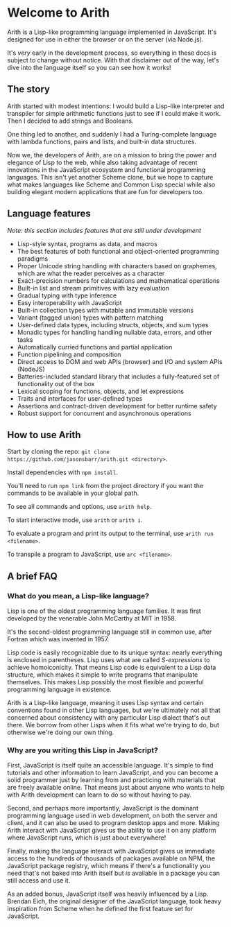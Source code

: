 # Welcome to Arith

Arith is a Lisp-like programming language implemented in JavaScript. It's designed for use in either the browser or on the server (via Node.js).

It's *very* early in the development process, so everything in these docs is subject to change without notice. With that disclaimer out of the way, let's dive into the language itself so you can see how it works!

## The story

Arith started with modest intentions: I would build a Lisp-like interpreter and transpiler for simple arithmetic functions just to see if I could make it work. Then I decided to add strings and Booleans.

One thing led to another, and suddenly I had a Turing-complete language with lambda functions, pairs and lists, and built-in data structures.

Now we, the developers of Arith, are on a mission to bring the power and elegance of Lisp to the web, while also taking advantage of recent innovations in the JavaScript ecosystem and functional programming languages. This isn't yet another Scheme clone, but we hope to capture what makes languages like Scheme and Common Lisp special while also building elegant modern applications that are fun for developers too.

## Language features

*Note: this section includes features that are still under development*

- Lisp-style syntax, programs as data, and macros
- The best features of both functional and object-oriented programming paradigms
- Proper Unicode string handling with characters based on graphemes, which are what the reader perceives as a character
- Exact-precision numbers for calculations and mathematical operations
- Built-in list and stream primitives with lazy evaluation
- Gradual typing with type inference
- Easy interoperability with JavaScript
- Built-in collection types with mutable and immutable versions
- Variant (tagged union) types with pattern matching
- User-defined data types, including structs, objects, and sum types
- Monadic types for handling handling nullable data, errors, and other tasks
- Automatically curried functions and partial application
- Function pipelining and composition
- Direct access to DOM and web APIs (browser) and I/O and system APIs (NodeJS)
- Batteries-included standard library that includes a fully-featured set of functionality out of the box
- Lexical scoping for functions, objects, and let expressions
- Traits and interfaces for user-defined types
- Assertions and contract-driven development for better runtime safety
- Robust support for concurrent and asynchronous operations

## How to use Arith

Start by cloning the repo: `git clone https://github.com/jasonsbarr/arith.git <directory>`.

Install dependencies with `npm install`.

You'll need to run `npm link` from the project directory if you want the commands to be available in your global path.

To see all commands and options, use `arith help`.

To start interactive mode, use `arith` or `arith i`.

To evaluate a program and print its output to the terminal, use `arith run <filename>`.

To transpile a program to JavaScript, use `arc <filename>`.

## A brief FAQ

### What do you mean, a Lisp-like language?

Lisp is one of the oldest programming language families. It was first developed by the venerable John McCarthy at MIT in 1958.

It's the second-oldest programming language still in common use, after Fortran which was invented in 1957.

Lisp code is easily recognizable due to its unique syntax: nearly everything is enclosed in parentheses. Lisp uses what are called *S-expressions* to achieve homoiconicity. That means Lisp code is equivalent to a Lisp data structure, which makes it simple to write programs that manipulate themselves. This makes Lisp possibly the most flexible and powerful programming language in existence.

Arith is a Lisp-like language, meaning it uses Lisp syntax and certain conventions found in other Lisp languages, but we're ultimately not all that concerned about consistency with any particular Lisp dialect that's out there. We borrow from other Lisps when it fits what we're trying to do, but otherwise we're doing our own thing.

### Why are you writing this Lisp in JavaScript?

First, JavaScript is itself quite an accessible language. It's simple to find tutorials and other information to learn JavaScript, and you can become a solid programmer just by learning from and practicing with materials that are freely available online. That means just about anyone who wants to help with Arith development can learn to do so without having to pay.

Second, and perhaps more importantly, JavaScript is the dominant programming language used in web development, on both the server and client, and it can also be used to program desktop apps and more. Making Arith interact with JavaScript gives us the ability to use it on any platform where JavaScript runs, which is just about everywhere!

Finally, making the language interact with JavaScript gives us immediate access to the hundreds of thousands of packages available on NPM, the JavaScript package registry, which means if there's a functionality you need that's not baked into Arith itself but *is* available in a package you can still access and use it.

As an added bonus, JavaScript itself was heavily influenced by a Lisp. Brendan Eich, the original designer of the JavaScript language, took heavy inspiration from Scheme when he defined the first feature set for JavaScript.
